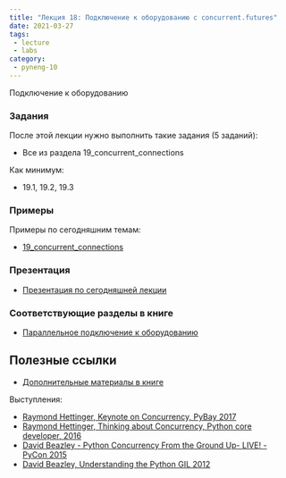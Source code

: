 ```yaml
---
title: "Лекция 18: Подключение к оборудованию с concurrent.futures"
date: 2021-03-27
tags:
 - lecture
 - labs
category:
 - pyneng-10
---
```


Подключение к оборудованию

### Задания

После этой лекции нужно выполнить такие задания (5 заданий):

* Все из раздела 19_concurrent_connections 

Как минимум:

* 19.1, 19.2, 19.3


### Примеры

Примеры по сегодняшним темам:

* [19_concurrent_connections](https://github.com/pyneng/pyneng-online-10-jan-apr-2021/tree/main/examples/19_concurrent_connections)

### Презентация

* [Презентация по сегодняшней лекции](https://github.com/pyneng/all-pyneng-slides/blob/main/pyneng/19_concurrent_connections.md)


### Соответствующие разделы в книге

* [Параллельное подключение к оборудованию](https://pyneng.readthedocs.io/ru/latest/book/19_concurrent_connections/index.html)


## Полезные ссылки

* [Дополнительные материалы в книге](https://pyneng.readthedocs.io/ru/latest/book/19_concurrent_connections/further_reading.html)

Выступления:

* [Raymond Hettinger, Keynote on Concurrency, PyBay 2017](https://www.youtube.com/watch?v=9zinZmE3Ogk)
* [Raymond Hettinger, Thinking about Concurrency, Python core developer, 2016](https://www.youtube.com/watch?v=Bv25Dwe84g0)
* [David Beazley - Python Concurrency From the Ground Up- LIVE! - PyCon 2015](https://www.youtube.com/watch?v=MCs5OvhV9S4)
* [David Beazley, Understanding the Python GIL 2012](https://www.youtube.com/watch?v=Obt-vMVdM8s)

